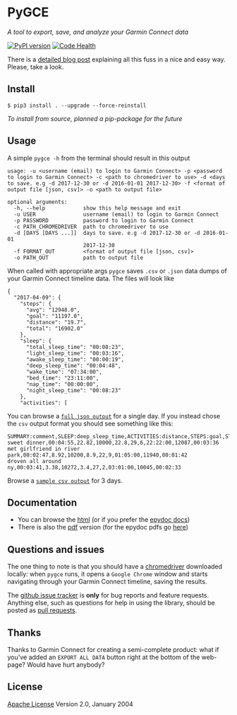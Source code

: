 # PyGCE

*A tool to export, save, and analyze your Garmin Connect data*

[![PyPI version](https://badge.fury.io/py/pygce.svg)](https://pypi.python.org/pypi/pygce) [![Code Health](https://landscape.io/github/sirfoga/pygce/master/landscape.svg?style=flat
)](https://landscape.io/github/sirfoga/pygce/master)

There is a [detailed blog post](https://sirfoga.github.io/2017/04/16/pygce) explaining all this fuss in a nice and easy way. Please, take a look.

## Install
```
$ pip3 install . --upgrade --force-reinstall
```
*To install from source, planned a pip-package for the future*


## Usage
A simple `pygce -h` from the terminal should result in this output
```
usage: -u <username (email) to login to Garmin Connect> -p <password to login to Garmin Connect> -c <path to chromedriver to use> -d <days to save. e.g -d 2017-12-30 or -d 2016-01-01 2017-12-30> -f <format of output file [json, csv]> -o <path to output file>

optional arguments:
  -h, --help            show this help message and exit
  -u USER               username (email) to login to Garmin Connect
  -p PASSWORD           password to login to Garmin Connect
  -c PATH_CHROMEDRIVER  path to chromedriver to use
  -d [DAYS [DAYS ...]]  days to save. e.g -d 2017-12-30 or -d 2016-01-01
                        2017-12-30
  -f FORMAT_OUT         <format of output file [json, csv]>
  -o PATH_OUT           path to output file
```
When called with appropriate args `pygce` saves `.csv` or `.json` data dumps of your Garmin Connect timeline data. The files will look like
```
{
  "2017-04-09": {
    "steps": {
      "avg": "12948.0",
      "goal": "11197.0",
      "distance": "19.7",
      "total": "16902.0"
    },
    "sleep": {
      "total_sleep_time": "00:08:23",
      "light_sleep_time": "00:03:16",
      "awake_sleep_time": "00:00:19",
      "deep_sleep_time": "00:04:48",
      "wake_time": "07:34:00",
      "bed_time": "23:11:00",
      "nap_time": "00:00:00",
      "night_sleep_time": "00:08:23"
    },
    "activities": [
```
You can browse a [`full json output`](sample.json) for a single day.
If you instead chose the `csv` output format you should see something like this:
```
SUMMARY:comment,SLEEP:deep_sleep_time,ACTIVITIES:distance,STEPS:goal,STEPS:distance,BREAKDOWN:sleeping,SUMMARY:likes,SLEEP:bed_time,STEPS:avg,SLEEP:light_sleep_time
sweet dinner,00:04:55,22.82,10000,22.8,29,6,22:22:00,12087,00:03:36
met girlfriend in river park,00:02:47,8.92,10200,8.9,22,9,01:05:00,11940,00:01:42
droven all around ny,00:03:41,3.38,10272,3.4,27,2,03:01:00,10045,00:02:33
```
Browse a [`sample csv output`](sample.csv) for 3 days.


## Documentation
- You can browse the [html](docs/doxygen/html/index.html) (or if you prefer the [epydoc docs](docs/epydoc/html/index.html))
- There is also the [pdf](docs/doxygen/latex/refman.pdf) version (for the epydoc pdfs go [here](docs/epydoc/pdf/api.pdf))


## Questions and issues
The one thing to note is that you should have a [chromedriver](https://sites.google.com/a/chromium.org/chromedriver/downloads) downloaded locally: when `pygce` runs, it opens a `Google Chrome` window and starts navigating through your Garmin Connect timeline, saving the results.

The [github issue tracker](https://github.com/sirfoga/pygce/issues) is **only** for bug reports and feature requests. Anything else, such as questions for help in using the library, should be posted as [pull requests](https://github.com/sirfoga/pygce/pulls).


## Thanks
Thanks to Garmin Connect for creating a semi-complete product: what if you've added an `EXPORT ALL DATA` button right at the bottom of the web-page? Would have hurt anybody?


## License
[Apache License](http://www.apache.org/licenses/LICENSE-2.0) Version 2.0, January 2004
